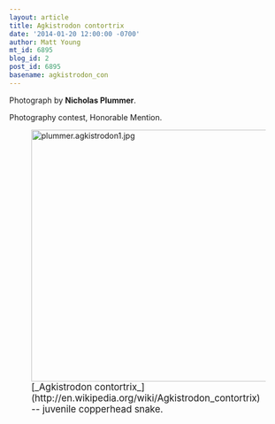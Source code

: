 ```yaml
---
layout: article
title: Agkistrodon contortrix
date: '2014-01-20 12:00:00 -0700'
author: Matt Young
mt_id: 6895
blog_id: 2
post_id: 6895
basename: agkistrodon_con
---
```

Photograph by **Nicholas Plummer**.

Photography contest, Honorable Mention.

<figure>
<img src="{{ site.baseurl }}/uploads/2014/plummer.agkistrodon1.jpg" alt="plummer.agkistrodon1.jpg" width="600" height="455" />
<figcaption markdown="span">
<big>[_Agkistrodon contortrix_](http://en.wikipedia.org/wiki/Agkistrodon_contortrix) -- juvenile copperhead snake.</big>

</figcaption>
</figure>
